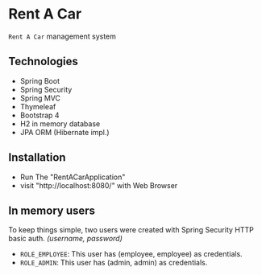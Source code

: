 # Rent A Car
`Rent A Car` management system


## Technologies

* Spring Boot
* Spring Security
* Spring MVC
* Thymeleaf
* Bootstrap 4
* H2 in memory database
* JPA ORM (Hibernate impl.)

## Installation

- Run The "RentACarApplication"
- visit "http://localhost:8080/" with Web Browser


## In memory users

To keep things simple, two users were created with Spring Security HTTP basic auth. _(username, password)_

* `ROLE_EMPLOYEE`: This user has (employee, employee) as credentials.
* `ROLE_ADMIN`: This user has (admin, admin) as credentials. 

